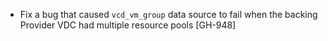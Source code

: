 * Fix a bug that caused `vcd_vm_group` data source to fail when the backing Provider VDC had multiple resource pools [GH-948]
